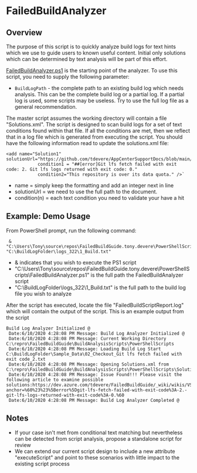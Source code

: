 # FailedBuildAnalyzer

## Overview

The purpose of this script is to quickly analyze build logs for text hints which we use to guide users to known useful content. Initial only solutions which can be determined by text analysis will be part of this effort.

[FailedBuildAnalyzer.ps1](/FailedBuildAnalyzer.ps1) is the starting point of the analyzer. To use this script, you need to supply the following parameter:
* `BuildLogPath` - the complete path to an existing build log which needs analysis. This can be the complete build log or a partial log. If a partial log is used, some scripts may be useless. Try to use the full log file as a general recommendation. 

The master script assumes the working directory will contain a file "Solutions.xml". The script is designed to scan build logs for a set of text conditions found within that file. If all the conditions are met, then we reflect that in a log file which is generated from executing the script. You should have the following information read to update the solutions.xml file:

```        
<add name="Solution1" solutionUrl="https://github.com/tdevere/AppCenterSupportDocs/blob/main/Build/Repository_Over_Data_Quota.md" 
            condition1 = "##[error]Git lfs fetch failed with exit code: 2. Git lfs logs returned with exit code: 0." 
            condition2="This repository is over its data quota." />`
```
- name = simply keep the formatting and add an integer next in line
- solutionUrl = we need to use the full path to the document.
- condition(n) = each text condition you need to validate your have a hit

## Example: Demo Usage
From PowerShell prompt, run the following command:

     & "C:\Users\Tony\source\repos\FailedBuildGuide.tony.devere\PowerShellScripts\FailedBuildAnalyzer.ps1" "C:\BuildLogFolder\logs_322\1_Build.txt" 

* & indicates that you wish to execute the PS1 script
* "C:\Users\Tony\source\repos\FailedBuildGuide.tony.devere\PowerShellScripts\FailedBuildAnalyzer.ps1" is the full path the FailedBuildAnalyzer script
* "C:\BuildLogFolder\logs_322\1_Build.txt" is the full path to the build log file you wish to analyze 

After the script has executed, locate the file "FailedBuildScriptReport.log" which will contain the output of the script. This is an example output from the script

```
Build Log Analyzer Initialized @ 
 Date:6/10/2020 4:28:08 PM Message: Build Log Analyzer Initialized @ 
 Date:6/10/2020 4:28:08 PM Message: Current Working Directory C:\repro\FailedBuildGuide\BuildAnalysisScripts\PowerShellScripts
 Date:6/10/2020 4:28:08 PM Message: Loading Build Log Start C:\BuildLogFolder\Sample_Data\02_Checkout_Git lfs fetch failed with exit code_2.txt
 Date:6/10/2020 4:28:08 PM Message: Opening Solutions.xml from C:\repro\FailedBuildGuide\BuildAnalysisScripts\PowerShellScripts\Solutions.xml
 Date:6/10/2020 4:28:08 PM Message: Issue Found!!! Please visit the following article to examine possible solutions:https://dev.azure.com/tdevere/FailedBuildGuide/_wiki/wikis/VS%20App%20Center%20Failed%20Build%20WIKI/35/Checkout?anchor=%60%23%23%5Berror%5Dgit-lfs-fetch-failed-with-exit-code%3A-2.-git-lfs-logs-returned-with-exit-code%3A-0.%60
 Date:6/10/2020 4:28:08 PM Message: Build Log Analyzer Completed @ 
```

## Notes

* If your case isn't met from conditional text matching but nevertheless can be detected from script analysis, propose a standalone script for review
* We can extend our current script design to include a new attribute "executeScript" and point to these scenarios with little impact to the existing script process